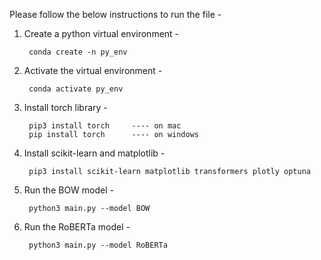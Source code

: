 Please follow the below instructions to run the file -

1) Create a python virtual environment -

		conda create -n py_env   

2) Activate the virtual environment -

		conda activate py_env

3) Install torch library -
	
		pip3 install torch     ---- on mac
		pip install torch      ---- on windows

4) Install scikit-learn and matplotlib - 

		pip3 install scikit-learn matplotlib transformers plotly optuna

5) Run the BOW model - 

		python3 main.py --model BOW   


6) Run the RoBERTa model - 

		python3 main.py --model RoBERTa 